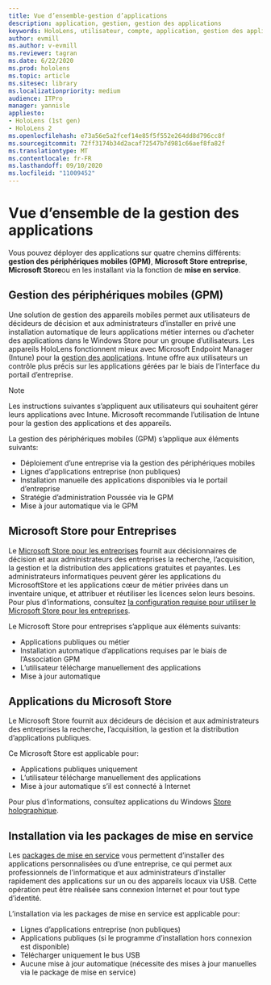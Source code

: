 ```yaml
---
title: Vue d’ensemble-gestion d’applications
description: application, gestion, gestion des applications
keywords: HoloLens, utilisateur, compte, application, gestion des applications,
author: evmill
ms.author: v-evmill
ms.reviewer: tagran
ms.date: 6/22/2020
ms.prod: hololens
ms.topic: article
ms.sitesec: library
ms.localizationpriority: medium
audience: ITPro
manager: yannisle
appliesto:
- HoloLens (1st gen)
- HoloLens 2
ms.openlocfilehash: e73a56e5a2fcef14e85f5f552e264dd8d796cc8f
ms.sourcegitcommit: 72ff3174b34d2acaf72547b7d981c66aef8fa82f
ms.translationtype: MT
ms.contentlocale: fr-FR
ms.lasthandoff: 09/10/2020
ms.locfileid: "11009452"
---
```

# Vue d’ensemble de la gestion des applications

Vous pouvez déployer des applications sur quatre chemins différents: **gestion des périphériques mobiles (GPM)**, **Microsoft Store entreprise**, **Microsoft Store**ou en les installant via la fonction de **mise en service**. 

## Gestion des périphériques mobiles (GPM)

Une solution de gestion des appareils mobiles permet aux utilisateurs de décideurs de décision et aux administrateurs d’installer en privé une installation automatique de leurs applications métier internes ou d’acheter des applications dans le Windows Store pour un groupe d’utilisateurs. Les appareils HoloLens fonctionnent mieux avec Microsoft Endpoint Manager (Intune) pour la [gestion des applications](app-deploy-intune.md). Intune offre aux utilisateurs un contrôle plus précis sur les applications gérées par le biais de l’interface du portail d’entreprise.

> [!NOTE] 
> Les instructions suivantes s’appliquent aux utilisateurs qui souhaitent gérer leurs applications avec Intune. Microsoft recommande l’utilisation de Intune pour la gestion des applications et des appareils.
    
La gestion des périphériques mobiles (GPM) s’applique aux éléments suivants: 
* Déploiement d’une entreprise via la gestion des périphériques mobiles 
* Lignes d’applications entreprise (non publiques)
* Installation manuelle des applications disponibles via le portail d’entreprise
* Stratégie d’administration Poussée via le GPM
* Mise à jour automatique via le GPM

## Microsoft Store pour Entreprises

Le [Microsoft Store pour les entreprises](app-deploy-store-business.md) fournit aux décisionnaires de décision et aux administrateurs des entreprises la recherche, l’acquisition, la gestion et la distribution des applications gratuites et payantes. Les administrateurs informatiques peuvent gérer les applications du MicrosoftStore et les applications cœur de métier privées dans un inventaire unique, et attribuer et réutiliser les licences selon leurs besoins. Pour plus d’informations, consultez [la configuration requise pour utiliser le Microsoft Store pour les entreprises](https://docs.microsoft.com/microsoft-store/prerequisites-microsoft-store-for-business).
    
Le Microsoft Store pour entreprises s’applique aux éléments suivants: 
* Applications publiques ou métier
* Installation automatique d’applications requises par le biais de l’Association GPM
* L’utilisateur télécharge manuellement des applications
* Mise à jour automatique

## Applications du Microsoft Store

Le Microsoft Store fournit aux décideurs de décision et aux administrateurs des entreprises la recherche, l’acquisition, la gestion et la distribution d’applications publiques.
    
Ce Microsoft Store est applicable pour: 
* Applications publiques uniquement
* L’utilisateur télécharge manuellement des applications
* Mise à jour automatique s’il est connecté à Internet

Pour plus d’informations, consultez applications du Windows [Store holographique](https://docs.microsoft.com/hololens/holographic-store-apps).

## Installation via les packages de mise en service

Les [packages de mise en service](app-deploy-provisioning-package.md) vous permettent d’installer des applications personnalisées ou d’une entreprise, ce qui permet aux professionnels de l’informatique et aux administrateurs d’installer rapidement des applications sur un ou des appareils locaux via USB. Cette opération peut être réalisée sans connexion Internet et pour tout type d’identité.
    
L’installation via les packages de mise en service est applicable pour: 
* Lignes d’applications entreprise (non publiques)
* Applications publiques (si le programme d’installation hors connexion est disponible)
* Télécharger uniquement le bus USB
* Aucune mise à jour automatique (nécessite des mises à jour manuelles via le package de mise en service)

